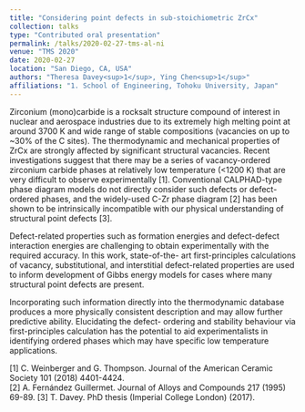 ```yaml
---
title: "Considering point defects in sub-stoichiometric ZrCx"
collection: talks
type: "Contributed oral presentation"
permalink: /talks/2020-02-27-tms-al-ni
venue: "TMS 2020"
date: 2020-02-27
location: "San Diego, CA, USA"
authors: "Theresa Davey<sup>1</sup>, Ying Chen<sup>1</sup>"
affiliations: "1. School of Engineering, Tohoku University, Japan"
---
```


Zirconium (mono)carbide is a rocksalt structure compound of interest in nuclear and aerospace industries due to its extremely high melting point at around 3700 K and wide range of stable compositions (vacancies on up to ~30% of the C sites). The thermodynamic and mechanical properties of ZrCx are strongly affected by significant structural vacancies. Recent investigations suggest that there may be a series of vacancy-ordered zirconium carbide phases at relatively low temperature (<1200 K) that are very difficult to observe experimentally [1]. Conventional CALPHAD-type phase diagram models do not directly consider such defects or defect-ordered phases, and the widely-used C-Zr phase diagram [2] has been shown to be intrinsically incompatible with our physical understanding of structural point defects [3].

Defect-related properties such as formation energies and defect-defect interaction energies are challenging to obtain experimentally with the required accuracy. In this work, state-of-the- art first-principles calculations of vacancy, substitutional, and interstitial defect-related properties are used to inform development of Gibbs energy models for cases where many structural point defects are present.

Incorporating such information directly into the thermodynamic database produces a more physically consistent description and may allow further predictive ability. Elucidating the defect- ordering and stability behaviour via first-principles calculation has the potential to aid experimentalists in identifying ordered phases which may have specific low temperature applications.

[1] C. Weinberger and G. Thompson. Journal of the American Ceramic Society 101 (2018) 4401-4424.  
[2] A. Fernández Guillermet. Journal of Alloys and Compounds 217 (1995) 69-89.
[3] T. Davey. PhD thesis (Imperial College London) (2017).


